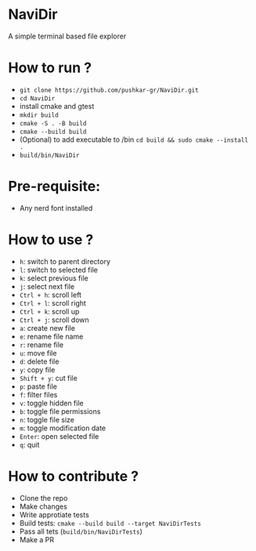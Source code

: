 <h1>NaviDir</h1>
A simple terminal based file explorer</li>

<h1>How to run ?</h1>
<ul>
  <li><code>git clone https://github.com/pushkar-gr/NaviDir.git</code></li>
  <li><code>cd NaviDir</code></li>
  <li>install cmake and gtest</li>
  <li><code>mkdir build</code></li>
  <li><code>cmake -S . -B build</code></li>
  <li><code>cmake --build build</code></li>
  <li>(Optional) to add executable to /bin <code>cd build && sudo cmake --install .</code></li>
  <li><code>build/bin/NaviDir</code></li>
</ul>

<h1>Pre-requisite: </h1>
<ul>
  <li>Any nerd font installed</li>
</ul>

<h1>How to use ?</h1>
<ul>
  <li><code>h</code>: switch to parent directory</li>
  <li><code>l</code>: switch to selected file</li>
  <li><code>k</code>: select previous file</li>
  <li><code>j</code>: select next file</li>
  <li><code>Ctrl + h</code>: scroll left</li>
  <li><code>Ctrl + l</code>: scroll right</li>
  <li><code>Ctrl + k</code>: scroll up</li>
  <li><code>Ctrl + j</code>: scroll down</li>
  <li><code>a</code>: create new file</li>
  <li><code>e</code>: rename file name</li>
  <li><code>r</code>: rename file</li>
  <li><code>u</code>: move file</li>
  <li><code>d</code>: delete file</li>
  <li><code>y</code>: copy file</li>
  <li><code>Shift + y</code>: cut file</li>
  <li><code>p</code>: paste file</li>
  <li><code>f</code>: filter files</li>
  <li><code>v</code>: toggle hidden file</li>
  <li><code>b</code>: toggle file permissions</li>
  <li><code>n</code>: toggle file size</li>
  <li><code>m</code>: toggle modification date</li>
  <li><code>Enter</code>: open selected file</li>
  <li><code>q</code>: quit</li>
</ul>

<h1>How to contribute ?</h1>
<ul>
  <li>Clone the repo</li>
  <li>Make changes</li>
  <li>Write approtiate tests</li>
  <li>Build tests: <code>cmake --build build --target NaviDirTests</code></li>
  <li>Pass all tets (<code>build/bin/NaviDirTests</code>)</li>
  <li>Make a PR</li>
</ul>
